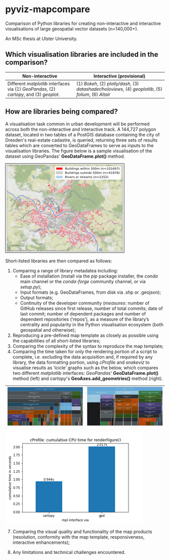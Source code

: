 


# pyviz-mapcompare
Comparison of Python libraries for creating non-interactive and interactive visualisations of large geospatial vector datasets (n=140,000+).

An MSc thesis at Ulster University.

## Which visualisation libraries are included in the comparison?

| **Non-interactive** | **Interactive** (provisional) | 
|--|--|
| Different *matplotlib* interfaces via (1) *GeoPandas*, (2) *cartopy*, and (3) *geoplot*. | (1) *Bokeh*, (2) *plotly/dash*, (3) *datashader/holoviews*, (4) *geoplotlib*, (5) *folium*, (6) *Altair* |

## How are libraries being compared?

A visualisation task common in urban development will be performed across both the non-interactive and interactive track. A 144,727 polygon dataset, located in two tables of a PostGIS database containing the city of Dresden's real-estate cadastre, is queried, returning three sets of results tables which are converted to GeoDataFrames to serve as inputs to the visualisation libraries. The figure below is a sample visualisation of the dataset using GeoPandas' **GeoDataFrame.plot()** method.

![Sample visualisation](sample_viz.png)

Short-listed libraries are then compared as follows:

 1. Comparing a range of library metadatea including:
	 * Ease of installation (install via the _pip_ package installer, the _conda_ main channel or the _conda-forge_ community channel, or via _setup.py_);
	  * Input formats (e.g. GeoDataFrames, from disk via .shp or .geojson);
	  * Output formats;
	  * Continuity of the developer community (_measures_: number of GitHub releases since first release, number of total commits; date of last commit; number of dependent packages and number of dependent repositories (‘repos’)_,_ as a measure of the library’s centrality and popularity in the Python visualisation ecosystem (both geospatial and otherwise);
 2. Reproducing a pre-defined map template as closely as possible using the
            capabilities of all short-listed libraries;
 3. Comparing the complexity of the syntax to reproduce the map
        template;
 4. Comparing the time taken for only the rendering portion of a script to
        complete, i.e. excluding the data acquisition and, if required by
        any library, the data formatting portion, using *cProfile* and *_snakeviz_* to visualise results as ‘icicle’ graphs such as the below, which compares two different *matplotlib* interfaces: *GeoPandas'* **GeoDataFrame.plot()** method (left) and *cartopy*'s **GeoAxes.add_geometries()** method (right).
        
| ![Snakeviz icicle graph for GeoDataFrame.plot()](snakeviz_gpd.png) | ![Snakeviz icicle graph for GeoAxes.add_geometries()](snakeviz_cartopy.png) |
|--|--|

![CPU time comparison for renderfigure()](cProfile_time_comp.png)
 
  7. Comparing the visual quality and functionality of the map products
    (resolution, conformity with the map template, responsiveness, interactive enhancements);
    
 8. Any limitations and technical challenges encountered.